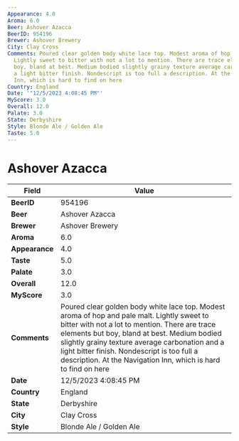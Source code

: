```yaml
---
Appearance: 4.0
Aroma: 6.0
Beer: Ashover Azacca
BeerID: 954196
Brewer: Ashover Brewery
City: Clay Cross
Comments: Poured clear golden body white lace top. Modest aroma of hop and pale malt.
  Lightly sweet to bitter with not a lot to mention. There are trace elements but
  boy, bland at best. Medium bodied slightly grainy texture average carbonation and
  a light bitter finish. Nondescript is too full a description. At the Navigation
  Inn, which is hard to find on here
Country: England
Date: '"12/5/2023 4:08:45 PM"'
MyScore: 3.0
Overall: 12.0
Palate: 3.0
State: Derbyshire
Style: Blonde Ale / Golden Ale
Taste: 5.0
---
```


# Ashover Azacca

| Field         | Value |
|---------------|-------|
| **BeerID** | 954196 |
| **Beer** | Ashover Azacca |
| **Brewer** | Ashover Brewery |
| **Aroma** | 6.0 |
| **Appearance** | 4.0 |
| **Taste** | 5.0 |
| **Palate** | 3.0 |
| **Overall** | 12.0 |
| **MyScore** | 3.0 |
| **Comments** | Poured clear golden body white lace top. Modest aroma of hop and pale malt. Lightly sweet to bitter with not a lot to mention. There are trace elements but boy, bland at best. Medium bodied slightly grainy texture average carbonation and a light bitter finish. Nondescript is too full a description. At the Navigation Inn, which is hard to find on here |
| **Date** | 12/5/2023 4:08:45 PM |
| **Country** | England |
| **State** | Derbyshire |
| **City** | Clay Cross |
| **Style** | Blonde Ale / Golden Ale |

